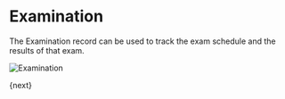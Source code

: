 <!-- add-breadcrumbs -->
# Examination

The Examination record can be used to track the exam schedule and the results of that exam.

<img class="screenshot" alt="Examination" src="{{docs_base_url}}/v12/assets/img/education/schedule/examination.png">


{next}